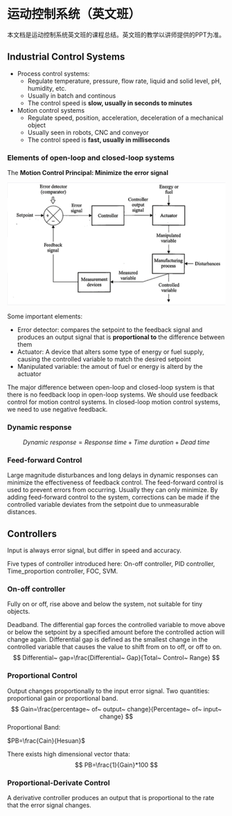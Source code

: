 

# 运动控制系统（英文班）

本文档是运动控制系统英文班的课程总结。英文班的教学以讲师提供的PPT为准。

## Industrial Control Systems

- Process control systems:
  - Regulate temperature, pressure, flow rate, liquid and solid level, pH, humidity, etc.
  - Usually in batch and continous
  - The control speed is **slow, usually in seconds to minutes**
- Motion control systems
  - Regulate speed, position, acceleration, deceleration of a mechanical object
  - Usually seen in robots, CNC and conveyor
  - The control speed is **fast, usually in milliseconds**

### Elements of open-loop and closed-loop systems

The **Motion Control Principal: Minimize the error signal**

<center>
    <img src="fig/ClosedLoopSystem.png" style="zoom:80%"/>
</center>

Some important elements:

- Error detector: compares the setpoint to the feedback signal and produces an output signal that is **proportional to** the difference between them
- Actuator: A device that alters some type of energy or fuel supply, causing the controlled variable to match the desired setpoint
- Manipulated variable: the amout of fuel or energy is alterd by the actuator

The major difference between open-loop and closed-loop system is that there is no feedback loop in open-loop systems. We should use feedback control for motion control systems. In closed-loop motion control systems, we need to use negative feedback.

### Dynamic response

$$
Dynamic~response = Response~time + Time~ duration + Dead~ time
$$

### Feed-forward Control

Large magnitude disturbances and long delays in dynamic responses can minimize the effectiveness of feedback control. The feed-forward control is used to prevent errors from occurring. Usually they can only minimize. By adding feed-forward control to the system, corrections can be made if the controlled variable deviates from the setpoint due to unmeasurable distances.

## Controllers

Input is always error signal, but differ in speed and accuracy.

Five types of controller introduced here: On-off controller, PID controller, Time_proportion controller, FOC, SVM.

### On-off controller

Fully on or off, rise above and below the system, not suitable for tiny objects.

Deadband. The differential gap forces the controlled variable to move above or below the setpoint by a specified amount before the controlled action will change again. Differential gap is defined as the smallest change in the controlled variable that causes the value to shift from on to off, or off to on.
$$
Differential~ gap=\frac{Differential~ Gap}{Total~ Control~ Range}
$$

###  Proportional Control

Output changes proportionally to the input error signal. Two quantities: proportional gain or proportional band.
$$
Gain=\frac{percentage~ of~ output~ change}{Percentage~ of~ input~ change}
$$
Proportional Band:

$PB=\frac{Cain}{Hesuan}$

There exists high dimensional vector thata:
$$
PB=\frac{1}{Gain}*100
$$

### Proportional-Derivate Control

A derivative controller produces an output that is proportional to the rate that the error signal changes.
